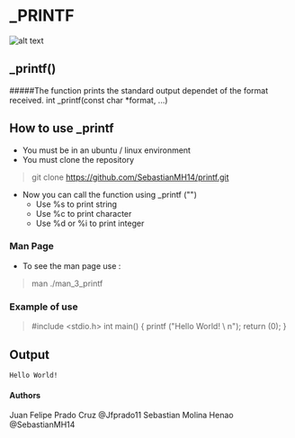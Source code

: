 # _PRINTF
![alt text](https://camo.githubusercontent.com/1d843f82247b60996b235f8a7f7cd2057824c71d35375103ad00679837c848db/68747470733a2f2f7777772e686f6c626572746f6e7363686f6f6c2e636f6d2f686f6c626572746f6e2d6c6f676f2e706e67 "Holberton")


## _printf()
#####The function prints the standard output dependet of the format received.
int _printf(const char *format, ...)

## How to use _printf
  * You must be in an ubuntu / linux environment
  * You must clone the repository
 >git clone https://github.com/SebastianMH14/printf.git
* Now you can call the function using _printf ("")
    - Use %s to print string
    - Use %c to print character
    - Use %d or %i to print integer

###  Man Page 
  * To see the man page use :
 > man ./man_3_printf 

 ### Example of use
  >#include <stdio.h>
int main()
{
    printf ("Hello World! \ n");
    return (0);
}
## Output
    Hello World!

 #### Authors
 Juan Felipe Prado Cruz @Jfprado11
 Sebastian Molina Henao @SebastianMH14